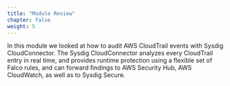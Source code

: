 ```yaml
---
title: "Module Review"
chapter: false
weight: 5
---
```


In this module we looked at how to audit AWS CloudTrail events with Sysdig CloudConnector. The Sysdig CloudConnector analyzes every CloudTrail entry in real time, and provides runtime protection using a flexible set of Falco rules, and can forward findings to AWS Security Hub, AWS CloudWatch, as well as to Sysdig Secure.
